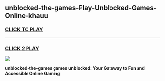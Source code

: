 
## unblocked-the-games-Play-Unblocked-Games-Online-khauu
<h3>
<a href="https://premium76.site?title=unblocked-the-games&ref=25A">CLICK TO PLAY</a></h3>
<hr>

<h3>
<a href="https://premium76.site?title=unblocked-the-games&ref=25A">CLICK 2 PLAY</a>
  
</h3>

<a href="https://premium76.site?title=unblocked-the-games&ref=25A"><img src="https://clearcache.store/games.png"></a>


**unblocked-the-games games unblocked: Your Gateway to Fun and Accessible Online Gaming**
